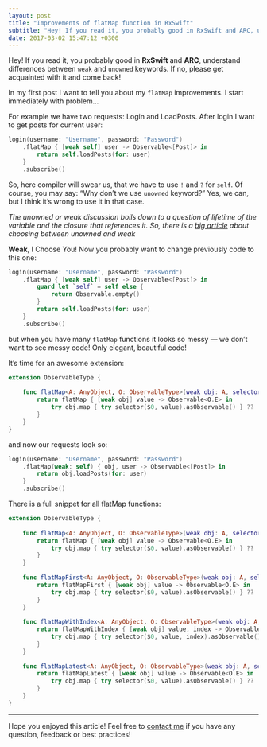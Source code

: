 ```yaml
---
layout: post
title: "Improvements of flatMap function in RxSwift"
subtitle: "Hey! If you read it, you probably good in RxSwift and ARC, understand differences between weak and unowned keywords. If no, please get acquainted with it and come back!"
date: 2017-03-02 15:47:12 +0300
---
```


Hey! If you read it, you probably good in **RxSwift** and **ARC**, understand differences between `weak` and `unowned` keywords. If no, please get acquainted with it and come back!

In my first post I want to tell you about my `flatMap` improvements. I start immediately with problem…

For example we have two requests: Login and LoadPosts. After login I want to get posts for current user:

```swift
login(username: "Username", password: "Password")
    .flatMap { [weak self] user -> Observable<[Post]> in
        return self.loadPosts(for: user)
    }
    .subscribe()
```

So, here compiler will swear us, that we have to use `!` and `?` for `self`. Of course, you may say: “Why don’t we use `unowned` keyword?” Yes, we can, but I think it’s wrong to use it in that case.

*The unowned or weak discussion boils down to a question of lifetime of the variable and the closure that references it. So, there is a [big article](https://www.uraimo.com/2016/10/27/unowned-or-weak-lifetime-and-performance/) about choosing between unowned and weak*

**Weak**, I Choose You! Now you probably want to change previously code to this one:

```swift
login(username: "Username", password: "Password")
    .flatMap { [weak self] user -> Observable<[Post]> in
        guard let `self` = self else {
            return Observable.empty()
        }
        return self.loadPosts(for: user)
    }
    .subscribe()
```

but when you have many `flatMap` functions it looks so messy — we don’t want to see messy code! Only elegant, beautiful code!

It’s time for an awesome extension:

```swift
extension ObservableType {
    
    func flatMap<A: AnyObject, O: ObservableType>(weak obj: A, selector: @escaping (A, Self.E) throws -> O) -> Observable<O.E> {
        return flatMap { [weak obj] value -> Observable<O.E> in
            try obj.map { try selector($0, value).asObservable() } ?? .empty()
        }
    }
}
```

and now our requests look so:

```swift
login(username: "Username", password: "Password")
    .flatMap(weak: self) { obj, user -> Observable<[Post]> in
        return obj.loadPosts(for: user)
    }
    .subscribe()
```

There is a full snippet for all flatMap functions:

```swift
extension ObservableType {
    
    func flatMap<A: AnyObject, O: ObservableType>(weak obj: A, selector: @escaping (A, Self.E) throws -> O) -> Observable<O.E> {
        return flatMap { [weak obj] value -> Observable<O.E> in
            try obj.map { try selector($0, value).asObservable() } ?? .empty()
        }
    }
    
    func flatMapFirst<A: AnyObject, O: ObservableType>(weak obj: A, selector: @escaping (A, Self.E) throws -> O) -> Observable<O.E> {
        return flatMapFirst { [weak obj] value -> Observable<O.E> in
            try obj.map { try selector($0, value).asObservable() } ?? .empty()
        }
    }
    
    func flatMapWithIndex<A: AnyObject, O: ObservableType>(weak obj: A, selector: @escaping (A, Self.E, Int) throws -> O) -> Observable<O.E> {
        return flatMapWithIndex { [weak obj] value, index -> Observable<O.E> in
            try obj.map { try selector($0, value, index).asObservable() } ?? .empty()
        }
    }
    
    func flatMapLatest<A: AnyObject, O: ObservableType>(weak obj: A, selector: @escaping (A, Self.E) throws -> O) -> Observable<O.E> {
        return flatMapLatest { [weak obj] value -> Observable<O.E> in
            try obj.map { try selector($0, value).asObservable() } ?? .empty()
        }
    }
}
```

<hr>

Hope you enjoyed this article! Feel free to [contact me](/tabs/contact.html) if you have any question, feedback or best practices!